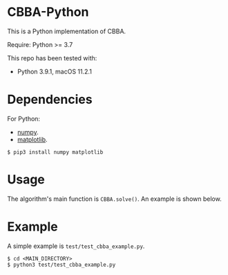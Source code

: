 # CBBA-Python
This is a Python implementation of CBBA.

Require:
Python >= 3.7


This repo has been tested with:
* Python 3.9.1, macOS 11.2.1


Dependencies
============
For Python:
* [numpy](https://numpy.org/).
* [matplotlib](https://matplotlib.org/).

```
$ pip3 install numpy matplotlib
```


Usage
=====

The algorithm's main function is `CBBA.solve()`. An example is shown below.


Example
=======

A simple example is `test/test_cbba_example.py`.

```
$ cd <MAIN_DIRECTORY>
$ python3 test/test_cbba_example.py
```
